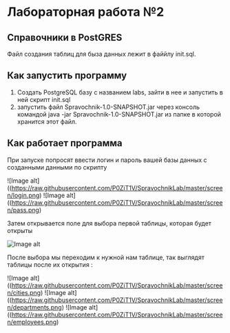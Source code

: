 # Лабораторная работа №2 
## Справочники в PostGRES
Файл создания таблиц для быза данных лежит в файйлу init.sql.
## Как запустить программу
1. Создать PostgreSQL базу с названием labs, зайти в нее и запустить в ней скрипт init.sql
2. запустить файл Spravochnik-1.0-SNAPSHOT.jar через консоль командой java -jar Spravochnik-1.0-SNAPSHOT.jar из папке в которой хранится этот файл.

## Как работает программа
При запуске попросят ввести логин и пароль вашей базы данных с созданными данными по скрипту

![Image alt]((https://raw.githubusercontent.com/P0ZiT1V/SpravochnikLab/master/screen/login.png)
![Image alt]((https://raw.githubusercontent.com/P0ZiT1V/SpravochnikLab/master/screen/pass.png)

Затем открывается поле для выбора первой таблицы, которая будет открыты

![Image alt](https://raw.githubusercontent.com/P0ZiT1V/SpravochnikLab/master/screen/choose.png)

После выбора мы переходим к нужной нам таблице, так выглядят таблицы после их открытия  :


![Image alt]((https://raw.githubusercontent.com/P0ZiT1V/SpravochnikLab/master/screen/cities.png)
![Image alt]((https://raw.githubusercontent.com/P0ZiT1V/SpravochnikLab/master/screen/departments.png)
![Image alt]((https://raw.githubusercontent.com/P0ZiT1V/SpravochnikLab/master/screen/employees.png)



